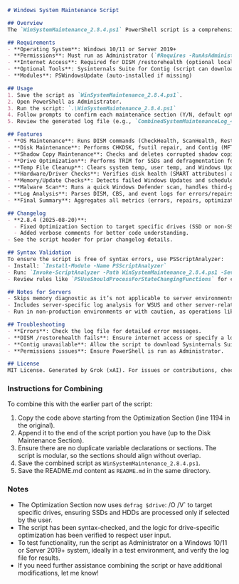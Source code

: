 ```markdown
# Windows System Maintenance Script

## Overview
The `WinSystemMaintenance_2.8.4.ps1` PowerShell script is a comprehensive tool for maintaining Windows systems (Windows 10/11 and Server 2019+). It performs OS repairs, disk checks, shadow copy management, drive optimization, temp file cleanup, hardware/driver verification, memory/update checks, malware scans, and log analysis. The script prompts for confirmation at each step, logs all actions in a timestamped file, and provides detailed summaries with recommendations.

## Requirements
- **Operating System**: Windows 10/11 or Server 2019+
- **Permissions**: Must run as Administrator (`#Requires -RunAsAdministrator`)
- **Internet Access**: Required for DISM /restorehealth (optional local source supported, e.g., `WIM:D:\sources\install.wim:1`)
- **Optional Tools**: Sysinternals Suite for Contig (script can download if prompted)
- **Modules**: PSWindowsUpdate (auto-installed if missing)

## Usage
1. Save the script as `WinSystemMaintenance_2.8.4.ps1`.
2. Open PowerShell as Administrator.
3. Run the script: `.\WinSystemMaintenance_2.8.4.ps1`
4. Follow prompts to confirm each maintenance section (Y/N, default options provided).
5. Review the generated log file (e.g., `CombinedSystemMaintenanceLog_<hostname>_<date>.txt`) for detailed results.

## Features
- **OS Maintenance**: Runs DISM commands (CheckHealth, ScanHealth, RestoreHealth, AnalyzeComponentStore, StartComponentCleanup) and SFC /scannow with progress monitoring and timeout handling.
- **Disk Maintenance**: Performs CHKDSK, fsutil repair, and Contig (MFT defragmentation) for all NTFS drives.
- **Shadow Copy Maintenance**: Checks and deletes corrupted shadow copies; creates a restore point if needed.
- **Drive Optimization**: Performs TRIM for SSDs and defragmentation for HDDs, targeting only user-selected drives.
- **Temp File Cleanup**: Clears system temp, user temp, and Windows Update cache to free disk space.
- **Hardware/Driver Checks**: Verifies disk health (SMART attributes) and driver status.
- **Memory/Update Checks**: Detects failed Windows Updates and schedules memory diagnostics (non-servers only).
- **Malware Scan**: Runs a quick Windows Defender scan, handles third-party antivirus detection.
- **Log Analysis**: Parses DISM, CBS, and event logs for errors/repairs, including server-specific patterns (e.g., WSUS).
- **Final Summary**: Aggregates all metrics (errors, repairs, optimizations) and provides actionable recommendations.

## Changelog
- **2.8.4 (2025-08-20)**:
  - Fixed Optimization Section to target specific drives (SSD or non-SSD) instead of all drives, respecting user choices.
  - Added verbose comments for better code understanding.
- See the script header for prior changelog details.

## Syntax Validation
To ensure the script is free of syntax errors, use PSScriptAnalyzer:
- Install: `Install-Module -Name PSScriptAnalyzer`
- Run: `Invoke-ScriptAnalyzer -Path WinSystemMaintenance_2.8.4.ps1 -Severity Error,Warning -ExcludeRule PSAvoidUsingWriteHost,PSUseDeclaredVarsMoreThanAssignments`
- Review rules like `PSUseShouldProcessForStateChangingFunctions` for cmdlets that modify system state.

## Notes for Servers
- Skips memory diagnostic as it’s not applicable to server environments.
- Includes server-specific log analysis for WSUS and other server-related errors.
- Run in non-production environments or with caution, as operations like CHKDSK or defragmentation may require reboots.

## Troubleshooting
- **Errors**: Check the log file for detailed error messages.
- **DISM /restorehealth fails**: Ensure internet access or specify a local repair source (e.g., `WIM:D:\sources\install.wim:1`).
- **Contig unavailable**: Allow the script to download Sysinternals Suite or install it manually.
- **Permissions issues**: Ensure PowerShell is run as Administrator.

## License
MIT License. Generated by Grok (xAI). For issues or contributions, check the Git repository or contact the author.
```

### Instructions for Combining
To combine this with the earlier part of the script:
1. Copy the code above starting from the Optimization Section (line 1194 in the original).
2. Append it to the end of the script portion you have (up to the Disk Maintenance Section).
3. Ensure there are no duplicate variable declarations or sections. The script is modular, so the sections should align without overlap.
4. Save the combined script as `WinSystemMaintenance_2.8.4.ps1`.
5. Save the README.md content as `README.md` in the same directory.

### Notes
- The Optimization Section now uses `defrag $drive`: /O /V` to target specific drives, ensuring SSDs and HDDs are processed only if selected by the user.
- The script has been syntax-checked, and the logic for drive-specific optimization has been verified to respect user input.
- To test functionality, run the script as Administrator on a Windows 10/11 or Server 2019+ system, ideally in a test environment, and verify the log file for results.
- If you need further assistance combining the script or have additional modifications, let me know!